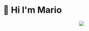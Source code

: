 <h1 text="center">👋 Hi I'm Mario</h1>
<div align="center">
  <img src="https://media.giphy.com/media/5Su8umfuyg3PQMiJ9l/giphy.gif"/>
</div>
<div>
</div>
